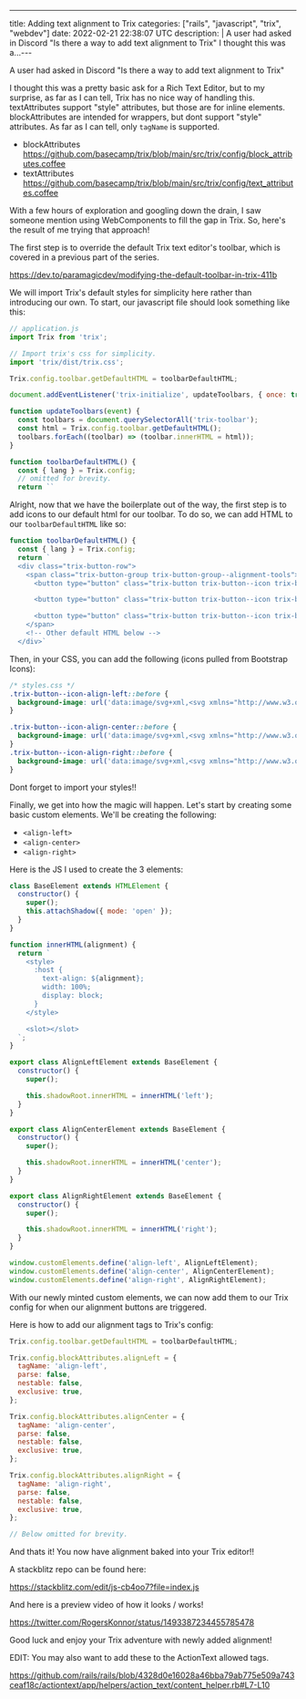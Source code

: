 ---
title: Adding text alignment to Trix
categories: ["rails", "javascript", "trix", "webdev"]
date: 2022-02-21 22:38:07 UTC
description: |
  A user had asked in Discord "Is there a way to add text alignment to Trix"  I thought this was a...---

A user had asked in Discord "Is there a way to add text alignment to Trix"

I thought this was a pretty basic ask for a Rich Text Editor, but to my surprise, as far as I can tell, Trix has no nice way of handling this. textAttributes support "style" attributes, but those are for inline elements. blockAttributes are intended for wrappers, but dont support "style" attributes. As far as I can tell, only `tagName` is supported. 

- blockAttributes https://github.com/basecamp/trix/blob/main/src/trix/config/block_attributes.coffee
- textAttributes https://github.com/basecamp/trix/blob/main/src/trix/config/text_attributes.coffee

With a few hours of exploration and googling down the drain, I saw someone mention using WebComponents to fill the gap in Trix. So, here's the result of me trying that approach!

The first step is to override the default Trix text editor's toolbar, which is covered in a previous part of the series.

https://dev.to/paramagicdev/modifying-the-default-toolbar-in-trix-411b

We will import Trix's default styles for simplicity here rather than introducing our own. To start, our javascript file should look something like this:

```js
// application.js
import Trix from 'trix';

// Import trix's css for simplicity.
import 'trix/dist/trix.css';

Trix.config.toolbar.getDefaultHTML = toolbarDefaultHTML;

document.addEventListener('trix-initialize', updateToolbars, { once: true });

function updateToolbars(event) {
  const toolbars = document.querySelectorAll('trix-toolbar');
  const html = Trix.config.toolbar.getDefaultHTML();
  toolbars.forEach((toolbar) => (toolbar.innerHTML = html));
}

function toolbarDefaultHTML() {
  const { lang } = Trix.config;
  // omitted for brevity.
  return ``
```

Alright, now that we have the boilerplate out of the way, the first step is to add icons to our default html for our toolbar. To do so, we can add HTML to our `toolbarDefaultHTML` like so:

```js
function toolbarDefaultHTML() {
  const { lang } = Trix.config;
  return `
  <div class="trix-button-row">
    <span class="trix-button-group trix-button-group--alignment-tools">
      <button type="button" class="trix-button trix-button--icon trix-button--icon-align-left" data-trix-attribute="alignLeft" title="Align Left" tabindex="-1">Align Left</button>

      <button type="button" class="trix-button trix-button--icon trix-button--icon-align-center" data-trix-attribute="alignCenter" title="Align Left" tabindex="-1">Align Center</button>

      <button type="button" class="trix-button trix-button--icon trix-button--icon-align-right" data-trix-attribute="alignRight" title="Align Right" tabindex="-1">Align Right</button>
    </span>
    <!-- Other default HTML below -->
  </div>`
```

Then, in your CSS, you can add the following (icons pulled from Bootstrap Icons):

```css
/* styles.css */
.trix-button--icon-align-left::before {
  background-image: url('data:image/svg+xml,<svg xmlns="http://www.w3.org/2000/svg" width="16" height="16" fill="currentColor" class="bi bi-text-left" viewBox="0 0 16 16"><path fill-rule="evenodd" d="M2 12.5a.5.5 0 0 1 .5-.5h7a.5.5 0 0 1 0 1h-7a.5.5 0 0 1-.5-.5zm0-3a.5.5 0 0 1 .5-.5h11a.5.5 0 0 1 0 1h-11a.5.5 0 0 1-.5-.5zm0-3a.5.5 0 0 1 .5-.5h7a.5.5 0 0 1 0 1h-7a.5.5 0 0 1-.5-.5zm0-3a.5.5 0 0 1 .5-.5h11a.5.5 0 0 1 0 1h-11a.5.5 0 0 1-.5-.5z"/></svg>');
}

.trix-button--icon-align-center::before {
  background-image: url('data:image/svg+xml,<svg xmlns="http://www.w3.org/2000/svg" width="16" height="16" fill="currentColor" class="bi bi-text-center" viewBox="0 0 16 16"><path fill-rule="evenodd" d="M4 12.5a.5.5 0 0 1 .5-.5h7a.5.5 0 0 1 0 1h-7a.5.5 0 0 1-.5-.5zm-2-3a.5.5 0 0 1 .5-.5h11a.5.5 0 0 1 0 1h-11a.5.5 0 0 1-.5-.5zm2-3a.5.5 0 0 1 .5-.5h7a.5.5 0 0 1 0 1h-7a.5.5 0 0 1-.5-.5zm-2-3a.5.5 0 0 1 .5-.5h11a.5.5 0 0 1 0 1h-11a.5.5 0 0 1-.5-.5z"/></svg>');
}
.trix-button--icon-align-right::before {
  background-image: url('data:image/svg+xml,<svg xmlns="http://www.w3.org/2000/svg" width="16" height="16" fill="currentColor" class="bi bi-text-right" viewBox="0 0 16 16"><path fill-rule="evenodd" d="M6 12.5a.5.5 0 0 1 .5-.5h7a.5.5 0 0 1 0 1h-7a.5.5 0 0 1-.5-.5zm-4-3a.5.5 0 0 1 .5-.5h11a.5.5 0 0 1 0 1h-11a.5.5 0 0 1-.5-.5zm4-3a.5.5 0 0 1 .5-.5h7a.5.5 0 0 1 0 1h-7a.5.5 0 0 1-.5-.5zm-4-3a.5.5 0 0 1 .5-.5h11a.5.5 0 0 1 0 1h-11a.5.5 0 0 1-.5-.5z"/></svg>');
}
```

Dont forget to import your styles!!

Finally, we get into how the magic will happen. Let's start by creating some basic custom elements. We'll be creating the following:

- `<align-left>`
- `<align-center>`
- `<align-right>`

Here is the JS I used to create the 3 elements:

```js
class BaseElement extends HTMLElement {
  constructor() {
    super();
    this.attachShadow({ mode: 'open' });
  }
}

function innerHTML(alignment) {
  return `
    <style>
      :host {
        text-align: ${alignment};
        width: 100%;
        display: block;
      }
    </style>

    <slot></slot>
  `;
}

export class AlignLeftElement extends BaseElement {
  constructor() {
    super();

    this.shadowRoot.innerHTML = innerHTML('left');
  }
}

export class AlignCenterElement extends BaseElement {
  constructor() {
    super();

    this.shadowRoot.innerHTML = innerHTML('center');
  }
}

export class AlignRightElement extends BaseElement {
  constructor() {
    super();

    this.shadowRoot.innerHTML = innerHTML('right');
  }
}

window.customElements.define('align-left', AlignLeftElement);
window.customElements.define('align-center', AlignCenterElement);
window.customElements.define('align-right', AlignRightElement);
```

With our newly minted custom elements, we can now add them to our Trix config for when our alignment buttons are triggered.

Here is how to add our alignment tags to Trix's config:

```js
Trix.config.toolbar.getDefaultHTML = toolbarDefaultHTML;

Trix.config.blockAttributes.alignLeft = {
  tagName: 'align-left',
  parse: false,
  nestable: false,
  exclusive: true,
};

Trix.config.blockAttributes.alignCenter = {
  tagName: 'align-center',
  parse: false,
  nestable: false,
  exclusive: true,
};

Trix.config.blockAttributes.alignRight = {
  tagName: 'align-right',
  parse: false,
  nestable: false,
  exclusive: true,
};

// Below omitted for brevity.
```

And thats it! You now have alignment baked into your Trix editor!!

A stackblitz repo can be found here:

https://stackblitz.com/edit/js-cb4oo7?file=index.js

And here is a preview video of how it looks / works!

https://twitter.com/RogersKonnor/status/1493387234455785478

Good luck and enjoy your Trix adventure with newly added alignment!

EDIT: You may also want to add these to the ActionText allowed tags.

https://github.com/rails/rails/blob/4328d0e16028a46bba79ab775e509a743ceaf18c/actiontext/app/helpers/action_text/content_helper.rb#L7-L10